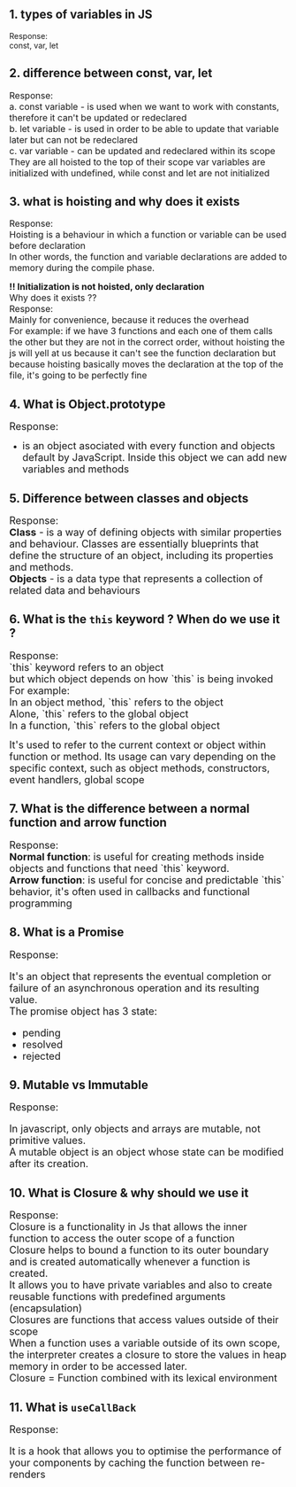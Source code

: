 ## 1. types of variables in JS

Response:<br>
const, var, let

## 2. difference between const, var, let

<font size=3>Response:<br>
a. const variable - is used when we want to work with constants, therefore it can't be updated or redeclared <br>
b. let variable - is used in order to be able to update that variable later but can not be redeclared <br>
c. var variable - can be updated and redeclared within its scope <br>
They are all hoisted to the top of their scope
var variables are initialized with undefined, while const and let are not initialized
</font>

## 3. what is hoisting and why does it exists

<font size=3>
Response:<br>
Hoisting is a behaviour in which a function or variable can be used before declaration<br>
In other words, the function and variable declarations are added to memory during the compile phase.<br>

<strong>!! Initialization is not hoisted, only declaration</strong>
<br>
Why does it exists ??<br>
Response:<br>
Mainly for convenience, because it reduces the overhead<br>
For example: if we have 3 functions and each one of them calls the other but they are not in the correct order, without hoisting the js will yell at us because it can't see the function declaration but because hoisting basically moves the declaration at the top of the file, it's going to be perfectly fine</font>
<br>

## 4. What is Object.prototype

<font size=4>Response: <br>

- is an object asociated with every function and objects default by JavaScript. Inside this object we can add new variables and methods
  </font>

## 5. Difference between classes and objects

<font size=4> Response: <br>
**Class** - is a way of defining objects with similar properties and behaviour. Classes are essentially blueprints that define the structure of an object, including its properties and methods.<br>
**Objects** - is a data type that represents a collection of related data and behaviours

</font>

## 6. What is the `this` keyword ? When do we use it ?

<font size=4>
  Response: <br>
  `this` keyword refers to an object <br>
  but which object depends on how `this` is being invoked<br>
  For example: <br>
  In an object method, `this` refers to the object<br>
  Alone, `this` refers to the global object<br>
  In a function, `this` refers to the global object<br>
  
  It's used to refer to the current context or object within function or method. Its usage can vary depending on the specific context, such as object methods, constructors, event handlers, global scope 
</font>

## 7. What is the difference between a normal function and arrow function

<font size=4>
  Response: <br>
<strong>Normal function</strong>: is useful for creating methods inside objects and functions that need `this` keyword.<br>
<strong>Arrow function</strong>: is useful for concise and predictable `this` behavior, it's often used in callbacks and functional programming
</font>

## 8. What is a Promise

<font size=4>
  Response: <br>

It's an object that represents the eventual completion or failure of an asynchronous operation and its resulting value.<br>
The promise object has 3 state:

- pending
- resolved
- rejected
  </font>

## 9. Mutable vs Immutable

<font size=4>
  Response: <br>

In javascript, only objects and arrays are mutable, not primitive values.<br>
A mutable object is an object whose state can be modified after its creation.<br>

</font>

## 10. What is Closure & why should we use it

<font size=4>
  Response: <br>
  Closure is a functionality in Js that allows the inner function to access the outer scope of a function <br>
  Closure helps to bound a function to its outer boundary and is created automatically whenever a function is created. <br>
  It allows you to have private variables and also
  to create reusable functions with predefined arguments (encapsulation)<br> 
  Closures are functions that access values outside of their scope <br>
  When a function uses a variable outside of its own scope, the interpreter creates a closure to store the values 
  in heap memory in order to be accessed later. <br>
  Closure = Function combined with its lexical environment
  
<br>
</font>

## 11. What is `useCallBack`

<font size=4>
  Response: <br>

It is a hook that allows you to optimise the performance of your components by caching the function between re-renders <br>

</font>
